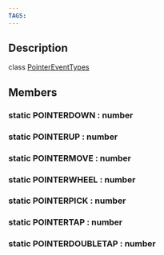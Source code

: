 ```yaml
---
TAGS:
---
```

## Description

class [PointerEventTypes](/classes/2.5/PointerEventTypes)



## Members

### static POINTERDOWN : number



### static POINTERUP : number



### static POINTERMOVE : number



### static POINTERWHEEL : number



### static POINTERPICK : number



### static POINTERTAP : number



### static POINTERDOUBLETAP : number



